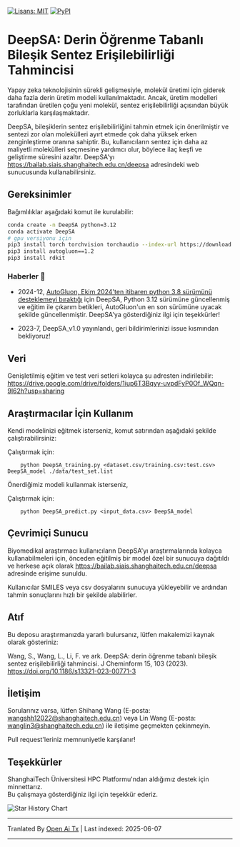 [![Lisans: MIT](https://img.shields.io/badge/License-MIT-yellow)](https://github.com/Shihang-Wang-58/DeepSA)
[![PyPI](https://img.shields.io/badge/PyPI-cyan)](https://pypi.org/project/deepsa)

# DeepSA: Derin Öğrenme Tabanlı Bileşik Sentez Erişilebilirliği Tahmincisi

Yapay zeka teknolojisinin sürekli gelişmesiyle, molekül üretimi için giderek daha fazla derin üretim modeli kullanılmaktadır. Ancak, üretim modelleri tarafından üretilen çoğu yeni molekül, sentez erişilebilirliği açısından büyük zorluklarla karşılaşmaktadır.

DeepSA, bileşiklerin sentez erişilebilirliğini tahmin etmek için önerilmiştir ve sentezi zor olan molekülleri ayırt etmede çok daha yüksek erken zenginleştirme oranına sahiptir. Bu, kullanıcıların sentez için daha az maliyetli molekülleri seçmesine yardımcı olur, böylece ilaç keşfi ve geliştirme süresini azaltır. DeepSA'yı https://bailab.siais.shanghaitech.edu.cn/deepsa adresindeki web sunucusunda kullanabilirsiniz.<br/>

## Gereksinimler
Bağımlılıklar aşağıdaki komut ile kurulabilir:
```bash
conda create -n DeepSA python=3.12
conda activate DeepSA
# gpu versiyonu için
pip3 install torch torchvision torchaudio --index-url https://download.pytorch.org/whl/cu118
pip3 install autogluon==1.2
pip3 install rdkit
```
### Haberler 🔔 

* 2024-12, [AutoGluon, Ekim 2024'ten itibaren python 3.8 sürümünü desteklemeyi bıraktığı](https://github.com/autogluon/autogluon/pull/4512) için DeepSA, Python 3.12 sürümüne güncellenmiş ve eğitim ile çıkarım betikleri, AutoGluon'un en son sürümüne uyacak şekilde güncellenmiştir. DeepSA'ya gösterdiğiniz ilgi için teşekkürler!

* 2023-7, DeepSA_v1.0 yayınlandı, geri bildirimlerinizi issue kısmından bekliyoruz!

## Veri 
Genişletilmiş eğitim ve test veri setleri kolayca şu adresten indirilebilir: https://drive.google.com/drive/folders/1iup6T3Bqyy-uvpdFyP0Of_WQqn-9l62h?usp=sharing
## Araştırmacılar İçin Kullanım
Kendi modelinizi eğitmek isterseniz, komut satırından aşağıdaki şekilde çalıştırabilirsiniz:

Çalıştırmak için:
```
    python DeepSA_training.py <dataset.csv/training.csv:test.csv> DeepSA_model ./data/test_set.list
```
Önerdiğimiz modeli kullanmak isterseniz,

Çalıştırmak için:
```
    python DeepSA_predict.py <input_data.csv> DeepSA_model
```

## Çevrimiçi Sunucu

Biyomedikal araştırmacı kullanıcıların DeepSA'yı araştırmalarında kolayca kullanabilmeleri için, önceden eğitilmiş bir model özel bir sunucuya dağıtıldı ve herkese açık olarak https://bailab.siais.shanghaitech.edu.cn/deepsa adresinde erişime sunuldu.

Kullanıcılar SMILES veya csv dosyalarını sunucuya yükleyebilir ve ardından tahmin sonuçlarını hızlı bir şekilde alabilirler.

## <span id="citelink">Atıf</span>
Bu deposu araştırmanızda yararlı bulursanız, lütfen makalemizi kaynak olarak gösteriniz: 

Wang, S., Wang, L., Li, F. ve ark. DeepSA: derin öğrenme tabanlı bileşik sentez erişilebilirliği tahmincisi. J Cheminform 15, 103 (2023). https://doi.org/10.1186/s13321-023-00771-3

## İletişim
Sorularınız varsa, lütfen Shihang Wang (E-posta: wangshh12022@shanghaitech.edu.cn) veya Lin Wang (E-posta: wanglin3@shanghaitech.edu.cn) ile iletişime geçmekten çekinmeyin.

Pull request'leriniz memnuniyetle karşılanır!

## Teşekkürler
ShanghaiTech Üniversitesi HPC Platformu'ndan aldığımız destek için minnettarız.<br/>
Bu çalışmaya gösterdiğiniz ilgi için teşekkür ederiz.

![Star History Chart](https://api.star-history.com/svg?repos=Shihang-Wang-58/DeepSA&type=Date)

---

Tranlated By [Open Ai Tx](https://github.com/OpenAiTx/OpenAiTx) | Last indexed: 2025-06-07

---